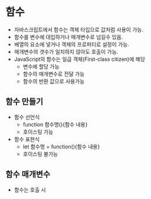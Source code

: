 # 함수

* 자바스크립트에서 함수는 객체 타입으로 값처럼 사용이 가능.
* 함수를 변수에 대입하거나 매개변수로 넘길수 있음.
* 배열의 요소에 넣거나 객체의 프로퍼티로 설정이 가능.
* 매개변수의 갯수가 일치하지 않아도 호출이 가능.
* JavaScript의 함수는 일급 객체(First-class citizen)에 해당
    - 변수에 할당 가능
    - 함수의 매개변수로 전달 가능
    - 함수의 반환 값으로 사용가능
  


## 함수 만들기

* 함수 선언식
    - function 함수명(){함수 내용}
    - 호이스팅 가능
* 함수 표현식
    - let 함수명 = function(){함수 내용}
    - 호이스팅 불가능




## 함수 매개변수

* 함수는 호출 시 